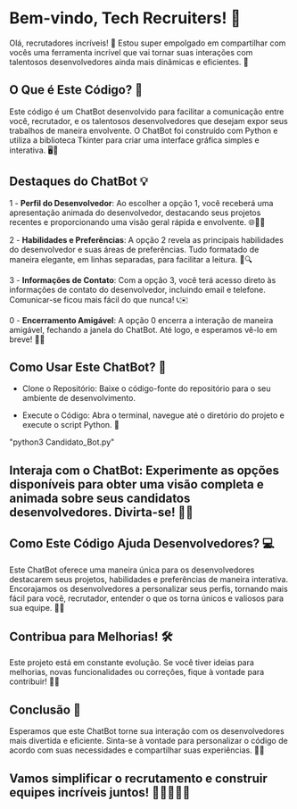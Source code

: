# Bem-vindo, Tech Recruiters! 🚀
Olá, recrutadores incríveis! 👋 Estou super empolgado em compartilhar com vocês uma ferramenta incrível que vai tornar suas interações com talentosos desenvolvedores ainda mais dinâmicas e eficientes. 🌟

## O Que é Este Código? 🤔
Este código é um ChatBot desenvolvido para facilitar a comunicação entre você, recrutador, e os talentosos desenvolvedores que desejam expor seus trabalhos de maneira envolvente. O ChatBot foi construído com Python e utiliza a biblioteca Tkinter para criar uma interface gráfica simples e interativa. 🖥️💬

## Destaques do ChatBot 💡
1 - **Perfil do Desenvolvedor**: Ao escolher a opção 1, você receberá uma apresentação animada do desenvolvedor, destacando seus projetos recentes e proporcionando uma visão geral rápida e envolvente. 🌐👨‍💻

2 - **Habilidades e Preferências**: A opção 2 revela as principais habilidades do desenvolvedor e suas áreas de preferências. Tudo formatado de maneira elegante, em linhas separadas, para facilitar a leitura. 🚀🔍

3 - **Informações de Contato**: Com a opção 3, você terá acesso direto às informações de contato do desenvolvedor, incluindo email e telefone. Comunicar-se ficou mais fácil do que nunca! 📞✉️

0 - **Encerramento Amigável**: A opção 0 encerra a interação de maneira amigável, fechando a janela do ChatBot. Até logo, e esperamos vê-lo em breve! 👋👋

## Como Usar Este ChatBot? 🚀
- Clone o Repositório: Baixe o código-fonte do repositório para o seu ambiente de desenvolvimento.

- Execute o Código: Abra o terminal, navegue até o diretório do projeto e execute o script Python. 🚀

"python3 Candidato_Bot.py"

## Interaja com o ChatBot: Experimente as opções disponíveis para obter uma visão completa e animada sobre seus candidatos desenvolvedores. Divirta-se! 🎉🤖
## Como Este Código Ajuda Desenvolvedores? 💻
Este ChatBot oferece uma maneira única para os desenvolvedores destacarem seus projetos, habilidades e preferências de maneira interativa. Encorajamos os desenvolvedores a personalizar seus perfis, tornando mais fácil para você, recrutador, entender o que os torna únicos e valiosos para sua equipe. 🌈🚀

## Contribua para Melhorias! 🛠️
Este projeto está em constante evolução. Se você tiver ideias para melhorias, novas funcionalidades ou correções, fique à vontade para contribuir! 💪🤝

## Conclusão 🌟
Esperamos que este ChatBot torne sua interação com os desenvolvedores mais divertida e eficiente. Sinta-se à vontade para personalizar o código de acordo com suas necessidades e compartilhar suas experiências. 🌟✨

## Vamos simplificar o recrutamento e construir equipes incríveis juntos! 🚀👩‍💻👨‍💻
